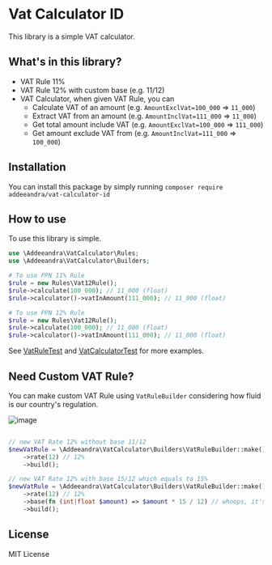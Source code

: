# Vat Calculator ID

This library is a simple VAT calculator.

## What's in this library?

- VAT Rule 11%
- VAT Rule 12% with custom base (e.g. 11/12)
- VAT Calculator, when given VAT Rule, you can
    - Calculate VAT of an amount (e.g. `AmountExclVat=100_000` => `11_000`)
    - Extract VAT from an amount (e.g. `AmountInclVat=111_000` => `11_000`)
    - Get total amount include VAT (e.g. `AmountExclVat=100_000` => `111_000`)
    - Get amount exclude VAT from (e.g. `AmountInclVat=111_000` => `100_000`)

## Installation

You can install this package by simply running `composer require addeeandra/vat-calculator-id`

## How to use

To use this library is simple.

```php
use \Addeeandra\VatCalculator\Rules;
use \Addeeandra\VatCalculator\Builders;

# To use PPN 11% Rule
$rule = new Rules\Vat12Rule();
$rule->calculate(100_000); // 11_000 (float)
$rule->calculator()->vatInAmount(111_000); // 11_000 (float)

# To use PPN 12% Rule
$rule = new Rules\Vat12Rule();
$rule->calculate(100_000); // 11_000 (float)
$rule->calculator()->vatInAmount(111_000); // 11_000 (float)

```

See [VatRuleTest](tests/Unit/VatRuleTest.php) and [VatCalculatorTest](tests/Unit/VatCalculatorTest.php) for more
examples.

## Need Custom VAT Rule?

You can make custom VAT Rule using `VatRuleBuilder` considering how fluid is our country's regulation.

![image](https://i.imgflip.com/9gc1dd.jpg)

```php

// new VAT Rate 12% without base 11/12
$newVatRule = \Addeeandra\VatCalculator\Builders\VatRuleBuilder::make()
    ->rate(12) // 12%
    ->build();

// new VAT Rate 12% with base 15/12 which equals to 15%
$newVatRule = \Addeeandra\VatCalculator\Builders\VatRuleBuilder::make()
    ->rate(12) // 12%
    ->base(fn (int|float $amount) => $amount * 15 / 12) // whoops, it's actually 15% :)
    ->build();

```

## License

MIT License